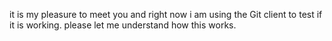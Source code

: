 it is my pleasure to meet you 
and right now i am using the Git client to test if it is working.
please let me understand how this works.
